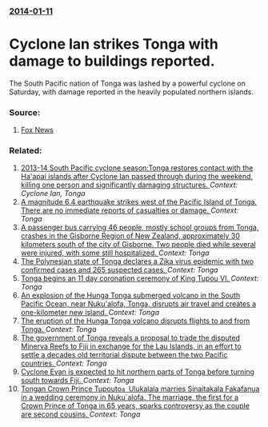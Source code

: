 ### [2014-01-11](/news/2014/01/11/index.md)

# Cyclone Ian strikes Tonga with damage to buildings reported. 

The South Pacific nation of Tonga was lashed by a powerful cyclone on Saturday, with damage reported in the heavily populated northern islands.


### Source:

1. [Fox News](http://www.foxnews.com/world/2014/01/10/tonga-in-south-pacific-lashed-by-powerful-cyclone-damage-reported-in-northern/)

### Related:

1. [2013-14 South Pacific cyclone season:Tonga restores contact with the Ha'apai islands after Cyclone Ian passed through during the weekend, killing one person and significantly damaging structures. ](/news/2014/01/13/2013a14-south-pacific-cyclone-season-ptonga-restores-contact-with-the-ha-apai-islands-after-cyclone-ian-passed-through-during-the-weekend.md) _Context: Cyclone Ian, Tonga_
2. [A magnitude 6.4 earthquake strikes west of the Pacific Island of Tonga. There are no immediate reports of casualties or damage. ](/news/2017/08/19/a-magnitude-6-4-earthquake-strikes-west-of-the-pacific-island-of-tonga-there-are-no-immediate-reports-of-casualties-or-damage.md) _Context: Tonga_
3. [A passenger bus carrying 46 people, mostly school groups from Tonga, crashes in the Gisborne Region of New Zealand, approximately 30 kilometers south of the city of Gisborne. Two people died while several were injured, with some still hospitalized. ](/news/2016/12/24/a-passenger-bus-carrying-46-people-mostly-school-groups-from-tonga-crashes-in-the-gisborne-region-of-new-zealand-approximately-30-kilomet.md) _Context: Tonga_
4. [The Polynesian state of Tonga declares a Zika virus epidemic with two confirmed cases and 265 suspected cases. ](/news/2016/02/4/the-polynesian-state-of-tonga-declares-a-zika-virus-epidemic-with-two-confirmed-cases-and-265-suspected-cases.md) _Context: Tonga_
5. [Tonga begins an 11 day coronation ceremony of King Tupou VI. ](/news/2015/06/27/tonga-begins-an-11-day-coronation-ceremony-of-king-tupou-vi.md) _Context: Tonga_
6. [An explosion of the Hunga Tonga submerged volcano in the South Pacific Ocean, near Nuku'alofa, Tonga, disrupts air travel and creates a one-kilometer new island. ](/news/2015/01/16/an-explosion-of-the-hunga-tonga-submerged-volcano-in-the-south-pacific-ocean-near-nuku-alofa-tonga-disrupts-air-travel-and-creates-a-one.md) _Context: Tonga_
7. [The eruption of the Hunga Tonga volcano disrupts flights to and from Tonga. ](/news/2015/01/12/the-eruption-of-the-hunga-tonga-volcano-disrupts-flights-to-and-from-tonga.md) _Context: Tonga_
8. [The government of Tonga reveals a proposal to trade the disputed Minerva Reefs to Fiji in exchange for the Lau Islands, in an effort to settle a decades old territorial dispute between the two Pacific countries. ](/news/2014/07/3/the-government-of-tonga-reveals-a-proposal-to-trade-the-disputed-minerva-reefs-to-fiji-in-exchange-for-the-lau-islands-in-an-effort-to-sett.md) _Context: Tonga_
9. [Cyclone Evan is expected to hit northern parts of Tonga before turning south towards Fiji. ](/news/2012/12/15/cyclone-evan-is-expected-to-hit-northern-parts-of-tonga-before-turning-south-towards-fiji.md) _Context: Tonga_
10. [Tongan Crown Prince Tupouto`a `Ulukalala marries Sinaitakala Fakafanua in a wedding ceremony in Nuku`alofa. The marriage, the first for a Crown Prince of Tonga in 65 years, sparks controversy as the couple are second cousins. ](/news/2012/07/12/tongan-crown-prince-tupoutoe-a-e-ulukalala-marries-sinaitakala-fakafanua-in-a-wedding-ceremony-in-nukue-alofa-the-marriage-the-first-for-a.md) _Context: Tonga_
